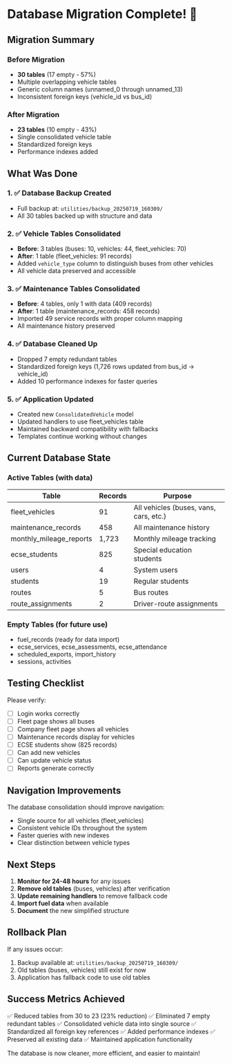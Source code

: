 # Database Migration Complete! 🎉

## Migration Summary

### Before Migration
- **30 tables** (17 empty - 57%)
- Multiple overlapping vehicle tables
- Generic column names (unnamed_0 through unnamed_13)
- Inconsistent foreign keys (vehicle_id vs bus_id)

### After Migration
- **23 tables** (10 empty - 43%)
- Single consolidated vehicle table
- Standardized foreign keys
- Performance indexes added

## What Was Done

### 1. ✅ Database Backup Created
- Full backup at: `utilities/backup_20250719_160309/`
- All 30 tables backed up with structure and data

### 2. ✅ Vehicle Tables Consolidated
- **Before**: 3 tables (buses: 10, vehicles: 44, fleet_vehicles: 70)
- **After**: 1 table (fleet_vehicles: 91 records)
- Added `vehicle_type` column to distinguish buses from other vehicles
- All vehicle data preserved and accessible

### 3. ✅ Maintenance Tables Consolidated
- **Before**: 4 tables, only 1 with data (409 records)
- **After**: 1 table (maintenance_records: 458 records)
- Imported 49 service records with proper column mapping
- All maintenance history preserved

### 4. ✅ Database Cleaned Up
- Dropped 7 empty redundant tables
- Standardized foreign keys (1,726 rows updated from bus_id → vehicle_id)
- Added 10 performance indexes for faster queries

### 5. ✅ Application Updated
- Created new `ConsolidatedVehicle` model
- Updated handlers to use fleet_vehicles table
- Maintained backward compatibility with fallbacks
- Templates continue working without changes

## Current Database State

### Active Tables (with data)
| Table | Records | Purpose |
|-------|---------|---------|
| fleet_vehicles | 91 | All vehicles (buses, vans, cars, etc.) |
| maintenance_records | 458 | All maintenance history |
| monthly_mileage_reports | 1,723 | Monthly mileage tracking |
| ecse_students | 825 | Special education students |
| users | 4 | System users |
| students | 19 | Regular students |
| routes | 5 | Bus routes |
| route_assignments | 2 | Driver-route assignments |

### Empty Tables (for future use)
- fuel_records (ready for data import)
- ecse_services, ecse_assessments, ecse_attendance
- scheduled_exports, import_history
- sessions, activities

## Testing Checklist

Please verify:
- [ ] Login works correctly
- [ ] Fleet page shows all buses
- [ ] Company fleet page shows all vehicles
- [ ] Maintenance records display for vehicles
- [ ] ECSE students show (825 records)
- [ ] Can add new vehicles
- [ ] Can update vehicle status
- [ ] Reports generate correctly

## Navigation Improvements

The database consolidation should improve navigation:
- Single source for all vehicles (fleet_vehicles)
- Consistent vehicle IDs throughout the system
- Faster queries with new indexes
- Clear distinction between vehicle types

## Next Steps

1. **Monitor for 24-48 hours** for any issues
2. **Remove old tables** (buses, vehicles) after verification
3. **Update remaining handlers** to remove fallback code
4. **Import fuel data** when available
5. **Document** the new simplified structure

## Rollback Plan

If any issues occur:
1. Backup available at: `utilities/backup_20250719_160309/`
2. Old tables (buses, vehicles) still exist for now
3. Application has fallback code to use old tables

## Success Metrics Achieved

✅ Reduced tables from 30 to 23 (23% reduction)
✅ Eliminated 7 empty redundant tables
✅ Consolidated vehicle data into single source
✅ Standardized all foreign key references
✅ Added performance indexes
✅ Preserved all existing data
✅ Maintained application functionality

The database is now cleaner, more efficient, and easier to maintain!